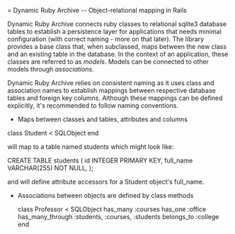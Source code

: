 = Dynamic Ruby Archive -- Object-relational mapping in Rails

Dynamic Ruby Archive connects ruby classes to relational sqlite3 database tables
to establish a persistence layer for applications that needs minimal
configuration (with correct naming - more on that later). The library provides
a base class that, when subclassed, maps between the new class and an existing
table in the database. In the context of an application, these classes are
referred to as *models*. Models can be connected to other models through
*associations*.

Dynamic Ruby Archive relies on consistent naming as it uses class and
association names to establish mappings between respective database tables and
foreign key columns. Although these mappings can be defined explicitly, it's
recommended to follow naming conventions.

* Maps between classes and tables, attributes and columns

class Student < SQLObject
end

will map to a table named students which might look like:

  CREATE TABLE students (
    id INTEGER PRIMARY KEY,
    full_name VARCHAR(255) NOT NULL,
  );

and will define attribute accessors for a Student object's full_name.

* Associations between objects are defined by class methods

  class Professor < SQLObject
    has_many :courses
    has_one :office
    has_many_through :students, :courses, :students
    belongs_to :college
  end
